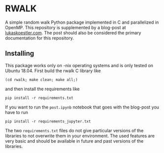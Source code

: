 # RWALK
A simple random walk Python package implemented in C and parallelized in OpenMP. This repository is supplemented by a blog-post at [lukaskoestler.com](https://lukaskoestler.com/blog/random_walk.html). The post should also be considered the primary documentation for this repository.

## Installing
This package works only on -nix operating systems and is only tested on Ubuntu 18.04. First build the rwalk C library like
```shell-session
(cd rwalk; make clean; make all;)
```
and then install the requirements like
```
pip install -r requirements.txt
```
If you want to run the `post.ipynb` notebook that goes with the blog-post you have to run
```
pip install -r requirements_jupyter.txt
```
The two `requirements.txt` files do not give particular versions of the libraries to not overwrite them in your environment. The used features are very basic and should be available in future and past versions of the libraries.